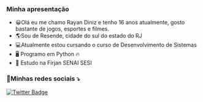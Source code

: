 ### Minha apresentação
- 😀Olá eu me chamo Rayan Diniz e tenho 16 anos atualmente, gosto bastante de jogos, esportes e filmes.
- 🌎Sou de Resende, cidade do sul do estado do RJ
- 💻Atualmente estou cursando o curso de Desenvolvimento de Sistemas
- 🖥 Programo em Python 🔥
- 📘 Estudo na Firjan SENAI SESI
### 🔗Minhas redes sociais ⤵
[![Twitter Badge](https://img.shields.io/badge/-Twitter-1ca0f1?style=flat-square&labelColor=1ca0f1&logo=twitter&logoColor=white&link=https://twitter.com/hagasha223)](https://twitter.com/hagasha223)
 
